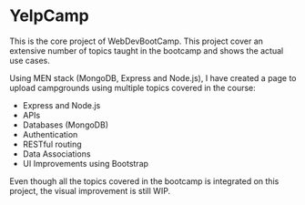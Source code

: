 # YelpCamp

This is the core project of WebDevBootCamp. This project cover an extensive number of topics taught in the bootcamp 
and shows the actual use cases.

Using MEN stack (MongoDB, Express and Node.js), I have created a page to upload campgrounds using multiple topics covered in the course:
- Express and Node.js
- APIs
- Databases (MongoDB)
- Authentication
- RESTful routing
- Data Associations
- UI Improvements using Bootstrap

Even though all the topics covered in the bootcamp is integrated on this project, the visual improvement is still WIP.

